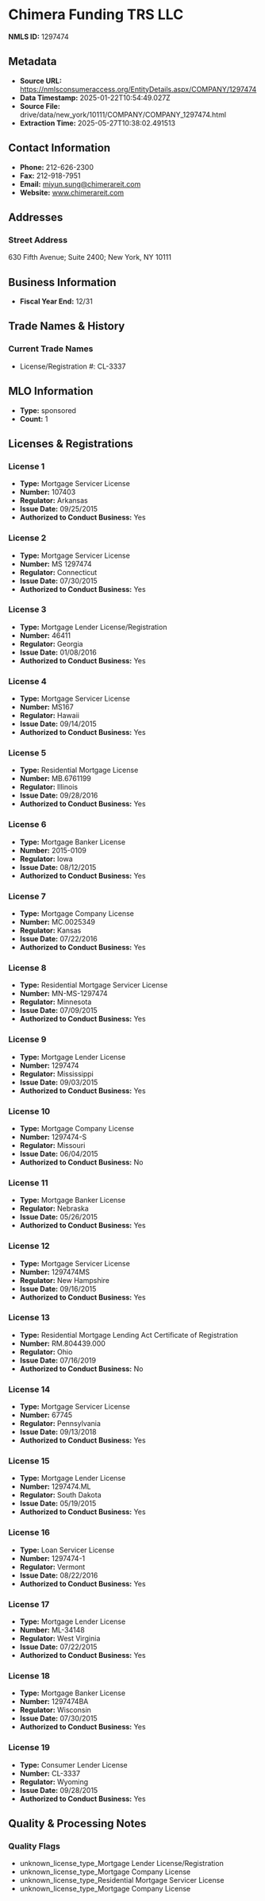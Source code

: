 # Chimera Funding TRS LLC

**NMLS ID:** 1297474

## Metadata
- **Source URL:** https://nmlsconsumeraccess.org/EntityDetails.aspx/COMPANY/1297474
- **Data Timestamp:** 2025-01-22T10:54:49.027Z
- **Source File:** drive/data/new_york/10111/COMPANY/COMPANY_1297474.html
- **Extraction Time:** 2025-05-27T10:38:02.491513

## Contact Information
- **Phone:** 212-626-2300
- **Fax:** 212-918-7951
- **Email:** miyun.sung@chimerareit.com
- **Website:** www.chimerareit.com

## Addresses
### Street Address
630 Fifth Avenue; Suite 2400; New York, NY 10111

## Business Information
- **Fiscal Year End:** 12/31

## Trade Names & History
### Current Trade Names
- License/Registration #: CL-3337

## MLO Information
- **Type:** sponsored
- **Count:** 1

## Licenses & Registrations

### License 1
- **Type:** Mortgage Servicer License
- **Number:** 107403
- **Regulator:** Arkansas
- **Issue Date:** 09/25/2015
- **Authorized to Conduct Business:** Yes

### License 2
- **Type:** Mortgage Servicer License
- **Number:** MS 1297474
- **Regulator:** Connecticut
- **Issue Date:** 07/30/2015
- **Authorized to Conduct Business:** Yes

### License 3
- **Type:** Mortgage Lender License/Registration
- **Number:** 46411
- **Regulator:** Georgia
- **Issue Date:** 01/08/2016
- **Authorized to Conduct Business:** Yes

### License 4
- **Type:** Mortgage Servicer License
- **Number:** MS167
- **Regulator:** Hawaii
- **Issue Date:** 09/14/2015
- **Authorized to Conduct Business:** Yes

### License 5
- **Type:** Residential Mortgage License
- **Number:** MB.6761199
- **Regulator:** Illinois
- **Issue Date:** 09/28/2016
- **Authorized to Conduct Business:** Yes

### License 6
- **Type:** Mortgage Banker License
- **Number:** 2015-0109
- **Regulator:** Iowa
- **Issue Date:** 08/12/2015
- **Authorized to Conduct Business:** Yes

### License 7
- **Type:** Mortgage Company License
- **Number:** MC.0025349
- **Regulator:** Kansas
- **Issue Date:** 07/22/2016
- **Authorized to Conduct Business:** Yes

### License 8
- **Type:** Residential Mortgage Servicer License
- **Number:** MN-MS-1297474
- **Regulator:** Minnesota
- **Issue Date:** 07/09/2015
- **Authorized to Conduct Business:** Yes

### License 9
- **Type:** Mortgage Lender License
- **Number:** 1297474
- **Regulator:** Mississippi
- **Issue Date:** 09/03/2015
- **Authorized to Conduct Business:** Yes

### License 10
- **Type:** Mortgage Company License
- **Number:** 1297474-S
- **Regulator:** Missouri
- **Issue Date:** 06/04/2015
- **Authorized to Conduct Business:** No

### License 11
- **Type:** Mortgage Banker License
- **Regulator:** Nebraska
- **Issue Date:** 05/26/2015
- **Authorized to Conduct Business:** Yes

### License 12
- **Type:** Mortgage Servicer License
- **Number:** 1297474MS
- **Regulator:** New Hampshire
- **Issue Date:** 09/16/2015
- **Authorized to Conduct Business:** Yes

### License 13
- **Type:** Residential Mortgage Lending Act Certificate of Registration
- **Number:** RM.804439.000
- **Regulator:** Ohio
- **Issue Date:** 07/16/2019
- **Authorized to Conduct Business:** No

### License 14
- **Type:** Mortgage Servicer License
- **Number:** 67745
- **Regulator:** Pennsylvania
- **Issue Date:** 09/13/2018
- **Authorized to Conduct Business:** Yes

### License 15
- **Type:** Mortgage Lender License
- **Number:** 1297474.ML
- **Regulator:** South Dakota
- **Issue Date:** 05/19/2015
- **Authorized to Conduct Business:** Yes

### License 16
- **Type:** Loan Servicer License
- **Number:** 1297474-1
- **Regulator:** Vermont
- **Issue Date:** 08/22/2016
- **Authorized to Conduct Business:** Yes

### License 17
- **Type:** Mortgage Lender License
- **Number:** ML-34148
- **Regulator:** West Virginia
- **Issue Date:** 07/22/2015
- **Authorized to Conduct Business:** Yes

### License 18
- **Type:** Mortgage Banker License
- **Number:** 1297474BA
- **Regulator:** Wisconsin
- **Issue Date:** 07/30/2015
- **Authorized to Conduct Business:** Yes

### License 19
- **Type:** Consumer Lender License
- **Number:** CL-3337
- **Regulator:** Wyoming
- **Issue Date:** 09/28/2015
- **Authorized to Conduct Business:** Yes

## Quality & Processing Notes
### Quality Flags
- unknown_license_type_Mortgage Lender License/Registration
- unknown_license_type_Mortgage Company License
- unknown_license_type_Residential Mortgage Servicer License
- unknown_license_type_Mortgage Company License

